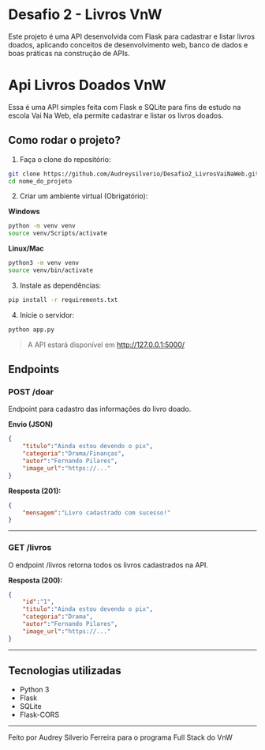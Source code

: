 # Desafio 2 - Livros VnW
Este projeto é uma API desenvolvida com Flask para cadastrar e listar livros doados, aplicando conceitos de desenvolvimento web, banco de dados e boas práticas na construção de APIs.

# Api Livros Doados VnW

Essa é uma API simples feita com Flask e SQLite para fins de estudo na escola Vai Na Web, ela permite cadastrar e listar os livros doados.

## Como rodar o projeto?

1. Faça o clone do repositório:
```bash
git clone https://github.com/Audreysilverio/Desafio2_LivrosVaiNaWeb.git
cd nome_do_projeto
```

2. Criar um ambiente virtual (Obrigatório):

**Windows**
```bash
python -m venv venv
source venv/Scripts/activate
```

**Linux/Mac**
```bash
python3 -m venv venv
source venv/bin/activate
```

3. Instale as dependências:
```bash
pip install -r requirements.txt
```

4. Inicie o servidor:
```bash
python app.py
```

> A API estará disponível em http://127.0.0.1:5000/

## Endpoints

### POST /doar

Endpoint para cadastro das informações do livro doado.

**Envio (JSON)**
```json
{
    "titulo":"Ainda estou devendo o pix",
    "categoria":"Drama/Finanças",
    "autor":"Fernando Pilares",
    "image_url":"https://..."
}
```
**Resposta (201):**
```json
{
    "mensagem":"Livro cadastrado com sucesso!"
}
```

---

### GET /livros

O endpoint /livros retorna todos os livros cadastrados na API.

**Resposta (200):**
```json
{
    "id":"1",
    "titulo":"Ainda estou devendo o pix",
    "categoria":"Drama",
    "autor":"Fernando Pilares",
    "image_url":"https://..."
}
```
---

##  Tecnologias utilizadas

- Python 3
- Flask
- SQLite
- Flask-CORS

---

Feito por Audrey Silverio Ferreira para o programa Full Stack do VnW
